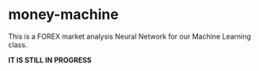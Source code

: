 # money-machine
This is a FOREX market analysis Neural Network for our Machine Learning class.

**IT IS STILL IN PROGRESS**
